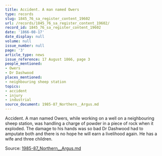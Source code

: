 ```yaml
---
title: Accident. A man named Owers
type: records
slug: 1845_76_sa_register_content_19602
url: /records/1845_76_sa_register_content_19602/
record_id: 1845_76_sa_register_content_19602
date: '1866-08-17'
date_display: null
volume: null
issue_number: null
page: '3'
article_type: news
issue_reference: 17 August 1866, page 3
people_mentioned:
- Owers
- Dr Dashwood
places_mentioned:
- neighbouring sheep station
topics:
- accident
- injury
- industrial
source_document: 1985-87_Northern__Argus.md
---
```


Accident.  A man named Owers, while working on a well on a neighbouring sheep station, was handling a charge of powder in a piece of rock when it exploded.  The damage to his hands was so bad Dr Dashwood had to amputate both and there is no hope he will earn a livelihood again.  He has a wife and three children.

Source: [1985-87_Northern__Argus.md](/downloads/markdown/1985-87_Northern__Argus.md)

